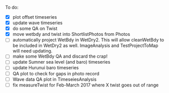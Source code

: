 To do:
- [x] plot offset timeseries
- [x] update wave timeseries
- [x] do some QA on Twist
- [x] move wetbdy and twist into ShortlistPhotos from Photos
- [ ] automatically project WetBdy in WetDry2. This will allow cleanWetBdy to be
      included in WetDry2 as well. ImageAnalysis and TestProjectToMap will need 
      updating.
- [ ] make some WetBdy QA and discard the crap!
- [ ] update Sumner sea level (and baro) timeseries
- [ ] update Hurunui baro timeseries
- [ ] QA plot to check for gaps in photo record
- [ ] Wave data QA plot in TimeseiesAnalysis
- [ ] fix measureTwist for Feb-March 2017 where X twist goes out of range
